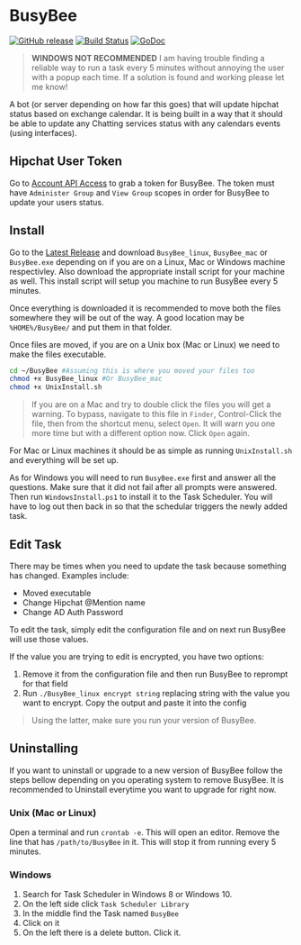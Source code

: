 # BusyBee 

[![GitHub release](https://img.shields.io/github/release/dixonwille/busybee.svg)](https://github.com/dixonwille/busybee/releases/latest) [![Build Status](https://travis-ci.org/dixonwille/busybee.svg?branch=master)](https://travis-ci.org/dixonwille/busybee) [![GoDoc](https://godoc.org/github.com/dixonwille/busybee?status.svg)](https://godoc.org/github.com/dixonwille/busybee)

> **WINDOWS NOT RECOMMENDED** I am having trouble finding a reliable way to run a task every 5 minutes without annoying the user with a popup each time. If a solution is found and working please let me know!

A bot (or server depending on how far this goes) that will update hipchat status based on exchange calendar. It is being built in a way that it should be able to update any Chatting services status with any calendars events (using interfaces).

## Hipchat User Token

Go to [Account API Access](https://www.hipchat.com/account/api) to grab a token for BusyBee. The token must have `Administer Group` and `View Group` scopes in order for BusyBee to update your users status.

## Install

Go to the [Latest Release](https://github.com/dixonwille/busybee/releases/latest) and download `BusyBee_linux`, `BusyBee_mac` or `BusyBee.exe` depending on if you are on a Linux, Mac or Windows machine respectivley. Also download the appropriate install script for your machine as well. This install script will setup you machine to run BusyBee every 5 minutes.

Once everything is downloaded it is recommended to move both the files somewhere they will be out of the way. A good location may be `%HOME%/BusyBee/` and put them in that folder. 

Once files are moved, if you are on a Unix box (Mac or Linux) we need to make the files executable.

```bash
cd ~/BusyBee #Assuming this is where you moved your files too
chmod +x BusyBee_linux #Or BusyBee_mac
chmod +x UnixInstall.sh
```

> If you are on a Mac and try to double click the files you will get a warning. To bypass, navigate to this file in `Finder`, Control-Click the file, then from the shortcut menu, select `Open`. It will warn you one more time but with a different option now. Click `Open` again.

For Mac or Linux machines it should be as simple as running `UnixInstall.sh` and everything will be set up.

As for Windows you will need to run `BusyBee.exe` first and answer all the questions. Make sure that it did not fail after all prompts were answered. Then run `WindowsInstall.ps1` to install it to the Task Scheduler. You will have to log out then back in so that the schedular triggers the newly added task.

## Edit Task

There may be times when you need to update the task because something has changed. Examples include:

* Moved executable
* Change Hipchat @Mention name
* Change AD Auth Password

To edit the task, simply edit the configuration file and on next run BusyBee will use those values.

If the value you are trying to edit is encrypted, you have two options:

1. Remove it from the configuration file and then run BusyBee to reprompt for that field
2. Run `./BusyBee_linux encrypt string` replacing string with the value you want to encrypt. Copy the output and paste it into the config

> Using the latter, make sure you run your version of BusyBee.

## Uninstalling

If you want to uninstall or upgrade to a new version of BusyBee follow the steps bellow depending on you operating system to remove BusyBee. It is recommended to Uninstall everytime you want to upgrade for right now.

### Unix (Mac or Linux)

Open a terminal and run `crontab -e`. This will open an editor. Remove the line that has `/path/to/BusyBee` in it. This will stop it from running every 5 minutes.

### Windows

1. Search for Task Scheduler in Windows 8 or Windows 10.
2. On the left side click `Task Scheduler Library`
3. In the middle find the Task named `BusyBee`
4. Click on it
5. On the left there is a delete button. Click it.